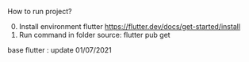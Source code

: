 
How to run project?

0. Install environment flutter https://flutter.dev/docs/get-started/install
1. Run command in folder source: 
    flutter pub get

base flutter : update 01/07/2021
